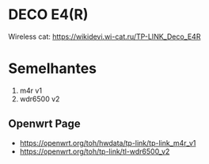 # DECO E4(R)

Wireless cat: https://wikidevi.wi-cat.ru/TP-LINK_Deco_E4R

# Semelhantes

1. m4r v1
1. wdr6500 v2

## Openwrt Page

- https://openwrt.org/toh/hwdata/tp-link/tp-link_m4r_v1
- https://openwrt.org/toh/tp-link/tl-wdr6500_v2
